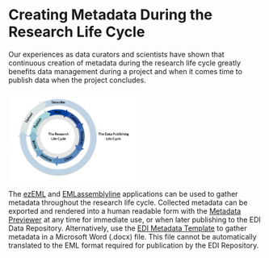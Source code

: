 # Creating Metadata During the Research Life Cycle

Our experiences as data curators and scientists have shown that continuous creation of metadata during the research life cycle greatly benefits data management during a project and when it comes time to publish data when the project concludes.

<img src="/static/images/metadata-in-the-research-life-cycle.png" width="50%"> 

The [ezEML](https://ezeml.edirepository.org/eml/) and [EMLassemblyline](https://ediorg.github.io/EMLassemblyline/) applications can be used to gather metadata throughout the research life cycle. Collected metadata can be exported and rendered into a human readable form with the [Metadata Previewer](https://portal.edirepository.org/nis/metadataPreviewer.jsp) at any time for immediate use, or when later publishing to the EDI Data Repository. Alternatively, use the [EDI Metadata Template](https://github.com/EDIorg/MetadataTemplates) to gather metadata in a Microsoft Word (.docx) file. This file cannot be automatically translated to the EML format required for publication by the EDI Repository.

